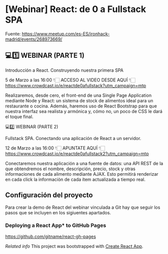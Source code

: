 # [Webinar] React: de 0 a Fullstack SPA

Fuente: https://www.meetup.com/es-ES/ironhack-madrid/events/268973669/

## 💻1️⃣ WEBINAR (PARTE 1)

Introducción a React. Construyendo nuestra primera SPA

5 de Marzo a las 16:00 👇🏻 ACCESO AL VIDEO DESDE AQUÍ 👇🏻
https://www.crowdcast.io/e/reactde0afullstack?utm_campaign=mtp

Realizaremos, desde cero, el front-end de una Single Page Application mediante Node y React: un sistema de stock de alimentos ideal para un restaurante o cocina. Además, haremos uso de React Bootstrap para que nuestra interfaz sea realista y armónica y, cómo no, un poco de CSS le dará el toque final.

💻2️⃣ WEBINAR (PARTE 2)

Fullstack SPA. Conectando una aplicación de React a un servidor.

12 de Marzo a las 16:00 👇🏻 APUNTATE AQUÍ 👇🏻
https://www.crowdcast.io/e/reactde0afullstack2?utm_campaign=mtp

Conectaremos nuestra aplicación a una fuente de datos: una API REST de la que obtendremos el nombre, descripción, precio, stock y otras informaciones de cada alimento mediante AJAX. Esto permitirá renderizar en cada click la informaciòn de cada ítem actualizada a tiempo real.

## Configuración del proyecto

Para crear la demo de React del webinar vinculada a Git hay que seguir los pasos que se incluyen en los sigiuentes apartados.

### Deploying a React App* to GitHub Pages
https://github.com/gitname/react-gh-pages

*Related info*
This project was bootstrapped with [Create React App](https://github.com/facebook/create-react-app).